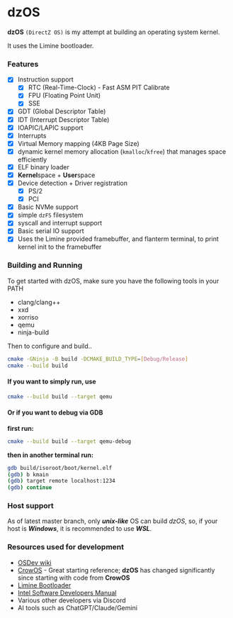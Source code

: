 # dzOS

**dzOS** `(DirectZ OS)` is my attempt at building an operating system kernel.

It uses the Limine bootloader.

### Features

 - [x] Instruction support
   - [x] RTC (Real-Time-Clock) - Fast ASM PIT Calibrate
   - [x] FPU (Floating Point Unit)
   - [x] SSE
 - [x] GDT (Global Descriptor Table)
 - [x] IDT (Interrupt Descriptor Table)
 - [x] IOAPIC/LAPIC support
 - [x] Interrupts
 - [x] Virtual Memory mapping (4KB Page Size)
 - [x] dynamic kernel memory allocation (`kmalloc`/`kfree`) that manages space efficiently
 - [x] ELF binary loader
 - [x] **Kernel**space + **User**space
 - [x] Device detection + Driver registration
   - [x] PS/2
   - [x] PCI
 - [x] Basic NVMe support
 - [x] simple `dzFS` filesystem
 - [x] syscall and interrupt support
 - [x] Basic serial IO support
 - [x] Uses the Limine provided framebuffer, and flanterm terminal, to print kernel init to the framebuffer

### Building and Running

To get started with dzOS, make sure you have the following tools in your PATH

 - clang/clang++
 - xxd
 - xorriso
 - qemu
 - ninja-build

Then to configure and build..

```bash
cmake -GNinja -B build -DCMAKE_BUILD_TYPE=[Debug/Release]
cmake --build build
```

#### If you want to simply run, use

```bash
cmake --build build --target qemu
```

#### Or if you want to debug via GDB

**first run:**
```bash
cmake --build build --target qemu-debug
```

**then in another terminal run:**
```bash
gdb build/isoroot/boot/kernel.elf
(gdb) b kmain
(gdb) target remote localhost:1234
(gdb) continue
```

### Host support

As of latest master branch, only ***unix-like*** OS can build *dzOS*, so, if your host is ***Windows***, it is recommended to use ***WSL***.

### Resources used for development

 - [OSDev wiki](https://wiki.osdev.org/)
 - [CrowOS](https://github.com/HirbodBehnam/CrowOS/) - Great starting reference; **dzOS** has changed significantly since starting with code from **CrowOS**
 - [Limine Bootloader](https://github.com/limine-bootloader/)
 - [Intel Software Developers Manual](https://www.intel.com/content/www/us/en/developer/articles/technical/intel-sdm.html)
 - Various other developers via Discord
 - AI tools such as ChatGPT/Claude/Gemini